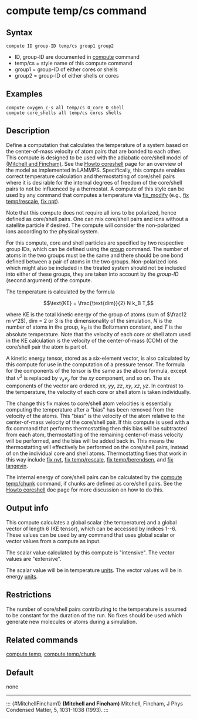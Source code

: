 # compute temp/cs command

## Syntax

``` LAMMPS
compute ID group-ID temp/cs group1 group2
```

-   ID, group-ID are documented in [compute](compute) command
-   temp/cs = style name of this compute command
-   group1 = group-ID of either cores or shells
-   group2 = group-ID of either shells or cores

## Examples

``` LAMMPS
compute oxygen_c-s all temp/cs O_core O_shell
compute core_shells all temp/cs cores shells
```

## Description

Define a computation that calculates the temperature of a system based
on the center-of-mass velocity of atom pairs that are bonded to each
other. This compute is designed to be used with the adiabatic core/shell
model of [(Mitchell and Fincham)](MitchellFincham1). See the [Howto
coreshell](Howto_coreshell) page for an overview of the model as
implemented in LAMMPS. Specifically, this compute enables correct
temperature calculation and thermostatting of core/shell pairs where it
is desirable for the internal degrees of freedom of the core/shell pairs
to not be influenced by a thermostat. A compute of this style can be
used by any command that computes a temperature via
[fix_modify](fix_modify) (e.g., [fix temp/rescale](fix_temp_rescale),
[fix npt](fix_nh)).

Note that this compute does not require all ions to be polarized, hence
defined as core/shell pairs. One can mix core/shell pairs and ions
without a satellite particle if desired. The compute will consider the
non-polarized ions according to the physical system.

For this compute, core and shell particles are specified by two
respective group IDs, which can be defined using the [group](group)
command. The number of atoms in the two groups must be the same and
there should be one bond defined between a pair of atoms in the two
groups. Non-polarized ions which might also be included in the treated
system should not be included into either of these groups, they are
taken into account by the *group-ID* (second argument) of the compute.

The temperature is calculated by the formula

$$\text{KE} = \frac{\text{dim}}{2} N k_B T,$$

where KE is the total kinetic energy of the group of atoms (sum of
$\frac12 m v^2$), dim = 2 or 3 is the dimensionality of the simulation,
$N$ is the number of atoms in the group, $k_B$ is the Boltzmann
constant, and $T$ is the absolute temperature. Note that the velocity of
each core or shell atom used in the KE calculation is the velocity of
the center-of-mass (COM) of the core/shell pair the atom is part of.

A kinetic energy tensor, stored as a six-element vector, is also
calculated by this compute for use in the computation of a pressure
tensor. The formula for the components of the tensor is the same as the
above formula, except that $v^2$ is replaced by $v_x v_y$ for the $xy$
component, and so on. The six components of the vector are ordered $xx$,
$yy$, $zz$, $xy$, $xz$, $yz$. In contrast to the temperature, the
velocity of each core or shell atom is taken individually.

The change this fix makes to core/shell atom velocities is essentially
computing the temperature after a \"bias\" has been removed from the
velocity of the atoms. This \"bias\" is the velocity of the atom
relative to the center-of-mass velocity of the core/shell pair. If this
compute is used with a fix command that performs thermostatting then
this bias will be subtracted from each atom, thermostatting of the
remaining center-of-mass velocity will be performed, and the bias will
be added back in. This means the thermostatting will effectively be
performed on the core/shell pairs, instead of on the individual core and
shell atoms. Thermostatting fixes that work in this way include [fix
nvt](fix_nh), [fix temp/rescale](fix_temp_rescale), [fix
temp/berendsen](fix_temp_berendsen), and [fix langevin](fix_langevin).

The internal energy of core/shell pairs can be calculated by the
[compute temp/chunk](compute_temp_chunk) command, if chunks are defined
as core/shell pairs. See the [Howto coreshell](Howto_coreshell) doc page
for more discussion on how to do this.

## Output info

This compute calculates a global scalar (the temperature) and a global
vector of length 6 (KE tensor), which can be accessed by indices 1\--6.
These values can be used by any command that uses global scalar or
vector values from a compute as input.

The scalar value calculated by this compute is \"intensive\". The vector
values are \"extensive\".

The scalar value will be in temperature [units](units). The vector
values will be in energy [units](units).

## Restrictions

The number of core/shell pairs contributing to the temperature is
assumed to be constant for the duration of the run. No fixes should be
used which generate new molecules or atoms during a simulation.

## Related commands

[compute temp](compute_temp), [compute temp/chunk](compute_temp_chunk)

## Default

none

------------------------------------------------------------------------

::: {#MitchellFincham1}
**(Mitchell and Fincham)** Mitchell, Fincham, J Phys Condensed Matter,
5, 1031-1038 (1993).
:::
